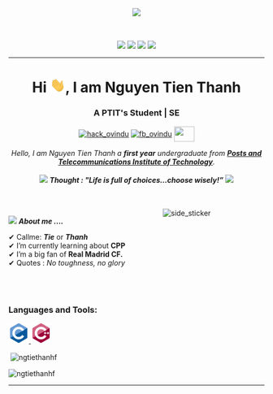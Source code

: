 <p align="center">
  <img src="https://media4.giphy.com/avatars/mwooodward/cIe5MvDvX4Vc.gif" height="200"/>
</p>
<br>

<p align="left"> 
 </p>
 <p align="center">
<img src="https://img.shields.io/badge/Age-18-blue" />
  <img src="https://img.shields.io/badge/Focus-CPP-brightgreen" />
  <img src="https://img.shields.io/badge/Lives-Hanoi-grown" />
  <img src="https://img.shields.io/badge/Languages-English%20%26%20Vietnamese-brightgreen" />
</p>
<hr>
<h1 align="center">Hi <img src="https://raw.githubusercontent.com/ABSphreak/ABSphreak/master/gifs/Hi.gif" width="30px">, I am Nguyen Tien Thanh </h1>
<h3 align="center">A PTIT's Student | SE </h3>
<p align="center">
<a href="https://www.hackerrank.com/TieThanhNguyen?hr_r=1" target="blank"><img align="center" src="https://cdn.worldvectorlogo.com/logos/hackerrank.svg" alt="hack_ovindu" height="30" width="40" /></a>
<a href="https://www.facebook.com/tienthanhisme/" target="blank"><img align="center" src="https://www.svgrepo.com/show/299425/facebook.svg" alt="fb_ovindu" height="30" width="40" /></a>
 <a href = "mailto: mrfaker2k3@gmail.com"><img align="center" src="https://seeklogo.com/images/G/gmail-new-2020-logo-32DBE11BB4-seeklogo.com.png" height="30" width="40" /></a>
</p>
</p>



<p align="center">
  <em>
    Hello, I am Nguyen Tien Thanh a <b>first year</b> undergraduate from <a href="https://portal.ptit.edu.vn/"> <b>Posts and Telecommunications Institute of Technology</b></a>. <br>
  </em> 
  <br>
  <img src="https://media.giphy.com/media/gH3LO09IOiZIqePwv9/giphy.gif" width="50" /> <b><i align="center">Thought : "Life is full of choices…choose wisely!”</i></b> <img src="https://media.giphy.com/media/qjqUcgIyRjsl2/giphy.gif" width="50" />
</p>
<br><br>
<img align="right" width=200px height=200px alt="side_sticker" src="https://media2.giphy.com/media/tocvxsZmNFpckwApmJ/giphy.gif?cid=790b761125690b55ff26dc8312c5294866d5d4e9519051b5&rid=giphy.gif&ct=s" />

<img src="https://media.giphy.com/media/iY8CRBdQXODJSCERIr/giphy.gif" width="30px">&nbsp;***About me ....***

✔ Callme: ***Tie*** or ***Thanh***<br>
✔ I’m currently learning about **CPP**<br>
✔ I’m a big fan of **Real Madrid CF.**<br>
✔ Quotes : *No toughness, no glory* <br><br><br><br>
 
<h3 align="left">Languages and Tools:</h3>
<p align="left"> <a href="https://www.cprogramming.com/" target="_blank" rel="noreferrer"> <img src="https://raw.githubusercontent.com/devicons/devicon/master/icons/c/c-original.svg" alt="c" width="40" height="40"/> </a> <a href="https://www.w3schools.com/cpp/" target="_blank" rel="noreferrer"> <img src="https://raw.githubusercontent.com/devicons/devicon/master/icons/cplusplus/cplusplus-original.svg" alt="cplusplus" width="40" height="40"/> </a> </p>

<p>&nbsp;<img align="center" src="https://github-readme-stats.vercel.app/api?username=ngtiethanhf&show_icons=true&locale=en" alt="ngtiethanhf" /></p>

<p><img align="center" src="https://github-readme-streak-stats.herokuapp.com/?user=ngtiethanhf&" alt="ngtiethanhf" /></p>


-----
